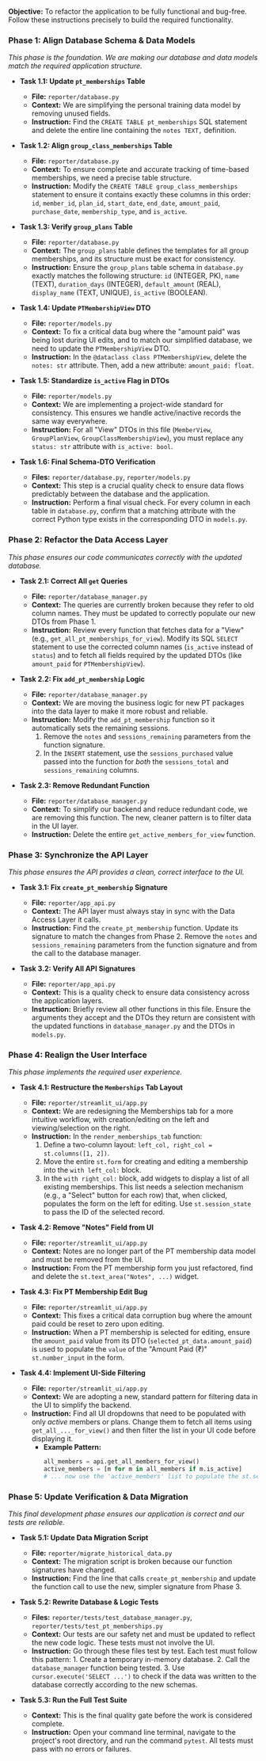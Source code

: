 **Objective:** To refactor the application to be fully functional and bug-free. Follow these instructions precisely to build the required functionality.

### **Phase 1: Align Database Schema & Data Models**
*This phase is the foundation. We are making our database and data models match the required application structure.*

* **Task 1.1: Update `pt_memberships` Table**
    * **File:** `reporter/database.py`
    * **Context:** We are simplifying the personal training data model by removing unused fields.
    * **Instruction:** Find the `CREATE TABLE pt_memberships` SQL statement and delete the entire line containing the `notes TEXT,` definition.

* **Task 1.2: Align `group_class_memberships` Table**
    * **File:** `reporter/database.py`
    * **Context:** To ensure complete and accurate tracking of time-based memberships, we need a precise table structure.
    * **Instruction:** Modify the `CREATE TABLE group_class_memberships` statement to ensure it contains exactly these columns in this order: `id`, `member_id`, `plan_id`, `start_date`, `end_date`, `amount_paid`, `purchase_date`, `membership_type`, and `is_active`.

* **Task 1.3: Verify `group_plans` Table**
    * **File:** `reporter/database.py`
    * **Context:** The `group_plans` table defines the templates for all group memberships, and its structure must be exact for consistency.
    * **Instruction:** Ensure the `group_plans` table schema in `database.py` exactly matches the following structure: `id` (INTEGER, PK), `name` (TEXT), `duration_days` (INTEGER), `default_amount` (REAL), `display_name` (TEXT, UNIQUE), `is_active` (BOOLEAN).

* **Task 1.4: Update `PTMembershipView` DTO**
    * **File:** `reporter/models.py`
    * **Context:** To fix a critical data bug where the "amount paid" was being lost during UI edits, and to match our simplified database, we need to update the `PTMembershipView` DTO.
    * **Instruction:** In the `@dataclass class PTMembershipView`, delete the `notes: str` attribute. Then, add a new attribute: `amount_paid: float`.

* **Task 1.5: Standardize `is_active` Flag in DTOs**
    * **File:** `reporter/models.py`
    * **Context:** We are implementing a project-wide standard for consistency. This ensures we handle active/inactive records the same way everywhere.
    * **Instruction:** For all "View" DTOs in this file (`MemberView`, `GroupPlanView`, `GroupClassMembershipView`), you must replace any `status: str` attribute with `is_active: bool`.

* **Task 1.6: Final Schema-DTO Verification**
    * **Files:** `reporter/database.py`, `reporter/models.py`
    * **Context:** This step is a crucial quality check to ensure data flows predictably between the database and the application.
    * **Instruction:** Perform a final visual check. For every column in each table in `database.py`, confirm that a matching attribute with the correct Python type exists in the corresponding DTO in `models.py`.

### **Phase 2: Refactor the Data Access Layer**
*This phase ensures our code communicates correctly with the updated database.*

* **Task 2.1: Correct All `get` Queries**
    * **File:** `reporter/database_manager.py`
    * **Context:** The queries are currently broken because they refer to old column names. They must be updated to correctly populate our new DTOs from Phase 1.
    * **Instruction:** Review every function that fetches data for a "View" (e.g., `get_all_pt_memberships_for_view`). Modify its SQL `SELECT` statement to use the corrected column names (`is_active` instead of `status`) and to fetch all fields required by the updated DTOs (like `amount_paid` for `PTMembershipView`).

* **Task 2.2: Fix `add_pt_membership` Logic**
    * **File:** `reporter/database_manager.py`
    * **Context:** We are moving the business logic for new PT packages into the data layer to make it more robust and reliable.
    * **Instruction:** Modify the `add_pt_membership` function so it automatically sets the remaining sessions.
        1.  Remove the `notes` and `sessions_remaining` parameters from the function signature.
        2.  In the `INSERT` statement, use the `sessions_purchased` value passed into the function for *both* the `sessions_total` and `sessions_remaining` columns.

* **Task 2.3: Remove Redundant Function**
    * **File:** `reporter/database_manager.py`
    * **Context:** To simplify our backend and reduce redundant code, we are removing this function. The new, cleaner pattern is to filter data in the UI layer.
    * **Instruction:** Delete the entire `get_active_members_for_view` function.

### **Phase 3: Synchronize the API Layer**
*This phase ensures the API provides a clean, correct interface to the UI.*

* **Task 3.1: Fix `create_pt_membership` Signature**
    * **File:** `reporter/app_api.py`
    * **Context:** The API layer must always stay in sync with the Data Access Layer it calls.
    * **Instruction:** Find the `create_pt_membership` function. Update its signature to match the changes from Phase 2. Remove the `notes` and `sessions_remaining` parameters from the function signature and from the call to the database manager.

* **Task 3.2: Verify All API Signatures**
    * **File:** `reporter/app_api.py`
    * **Context:** This is a quality check to ensure data consistency across the application layers.
    * **Instruction:** Briefly review all other functions in this file. Ensure the arguments they accept and the DTOs they return are consistent with the updated functions in `database_manager.py` and the DTOs in `models.py`.

### **Phase 4: Realign the User Interface**
*This phase implements the required user experience.*

* **Task 4.1: Restructure the `Memberships` Tab Layout**
    * **File:** `reporter/streamlit_ui/app.py`
    * **Context:** We are redesigning the Memberships tab for a more intuitive workflow, with creation/editing on the left and viewing/selection on the right.
    * **Instruction:** In the `render_memberships_tab` function:
        1.  Define a two-column layout: `left_col, right_col = st.columns([1, 2])`.
        2.  Move the entire `st.form` for creating and editing a membership into the `with left_col:` block.
        3.  In the `with right_col:` block, add widgets to display a list of all existing memberships. This list needs a selection mechanism (e.g., a "Select" button for each row) that, when clicked, populates the form on the left for editing. Use `st.session_state` to pass the ID of the selected record.

* **Task 4.2: Remove "Notes" Field from UI**
    * **File:** `reporter/streamlit_ui/app.py`
    * **Context:** Notes are no longer part of the PT membership data model and must be removed from the UI.
    * **Instruction:** From the PT membership form you just refactored, find and delete the `st.text_area("Notes", ...)` widget.

* **Task 4.3: Fix PT Membership Edit Bug**
    * **File:** `reporter/streamlit_ui/app.py`
    * **Context:** This fixes a critical data corruption bug where the amount paid could be reset to zero upon editing.
    * **Instruction:** When a PT membership is selected for editing, ensure the `amount_paid` value from its DTO (`selected_pt_data.amount_paid`) is used to populate the `value` of the "Amount Paid (₹)" `st.number_input` in the form.

* **Task 4.4: Implement UI-Side Filtering**
    * **File:** `reporter/streamlit_ui/app.py`
    * **Context:** We are adopting a new, standard pattern for filtering data in the UI to simplify the backend.
    * **Instruction:** Find all UI dropdowns that need to be populated with only *active* members or plans. Change them to fetch all items using `get_all_..._for_view()` and then filter the list in your UI code before displaying it.
        * **Example Pattern:**
            ```python
            all_members = api.get_all_members_for_view()
            active_members = [m for m in all_members if m.is_active]
            # ... now use the 'active_members' list to populate the st.selectbox
            ```

### **Phase 5: Update Verification & Data Migration**
*This final development phase ensures our application is correct and our tests are reliable.*

* **Task 5.1: Update Data Migration Script**
    * **File:** `reporter/migrate_historical_data.py`
    * **Context:** The migration script is broken because our function signatures have changed.
    * **Instruction:** Find the line that calls `create_pt_membership` and update the function call to use the new, simpler signature from Phase 3.

* **Task 5.2: Rewrite Database & Logic Tests**
    * **Files:** `reporter/tests/test_database_manager.py`, `reporter/tests/test_pt_memberships.py`
    * **Context:** Our tests are our safety net and must be updated to reflect the new code logic. These tests must not involve the UI.
    * **Instruction:** Go through these files test by test. Each test must follow this pattern: 1. Create a temporary in-memory database. 2. Call the `database_manager` function being tested. 3. Use `cursor.execute('SELECT ...')` to check if the data was written to the database correctly according to the new schemas.

* **Task 5.3: Run the Full Test Suite**
    * **Context:** This is the final quality gate before the work is considered complete.
    * **Instruction:** Open your command line terminal, navigate to the project's root directory, and run the command `pytest`. All tests must pass with no errors or failures.